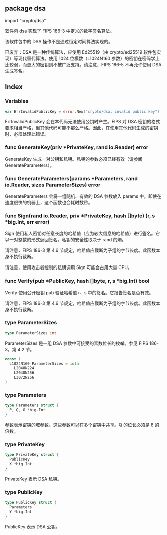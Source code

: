 ## package dsa

import "crypto/dsa"

软件包 dsa 实现了 FIPS 186-3 中定义的数字签名算法。

该软件包中的 DSA 操作不是通过恒定时间算法实现的。

已废弃：DSA 是一种传统算法，应使用 Ed25519（由 crypto/ed25519 软件包实现）等现代替代算法。使用 1024 位模数（L1024N160 参数）的密钥在密码学上比较弱，而更大的密钥则不被广泛支持。请注意，FIPS 186-5 不再允许使用 DSA 生成签名。

## Index

### Variables

```go
var ErrInvalidPublicKey = error.New("crypto/dsa: invalid public key")
```

ErrInvalidPublicKey 会在本代码无法使用公钥时产生。FIPS 对 DSA 密钥的格式要求相当严格，但其他代码可能不那么严格。因此，在使用其他代码生成的密钥时，必须处理此错误。

### func GenerateKey(priv *PrivateKey, rand io.Reader) error

GenerateKey 生成一对公钥和私钥。私钥的参数必须已经有效（请参阅 GenerateParameters）。

### func GenerateParameters(params *Parameters, rand io.Reader, sizes ParameterSizes) error

GenerateParameters 会将一组随机、有效的 DSA 参数放入 params 中。即使在速度很快的机器上，这个函数也会耗时数秒。

### func Sign(rand io.Reader, priv *PrivateKey, hash []byte) (r, s *big.Int, err error)

Sign 使用私人密钥对任意长度的哈希值（应为较大信息的哈希值）进行签名。它以一对整数的形式返回签名。私钥的安全性取决于 rand 的熵。

请注意，FIPS 186-3 第 4.6 节规定，哈希值应截断为子组的字节长度。此函数本身不执行截断。

请注意，使用攻击者控制的私钥调用 Sign 可能会占用大量 CPU。

### func Verify(pub *PublicKey, hash []byte, r, s *big.Int) bool

Verify 使用公开密钥 pub 验证哈希值 r、s 中的签名。它报告签名是否有效。

请注意，FIPS 186-3 第 4.6 节规定，哈希值应截断为子组的字节长度。此函数本身不执行截断。

### type ParameterSizes

```go
type ParameterSizes int
```

ParameterSizes 是一组 DSA 参数中可接受的素数位长的枚举。参见 FIPS 186-3，第 4.2 节。

```go
const (
  L1024N160 ParameterSizes = iota
	L2048N224
	L2048N256
	L3072N256
)
```

### type Parameters

```go
type Parameters struct {
  P, Q, G *big.Int
}
```

参数表示密钥的域参数。这些参数可以在多个密钥中共享。Q 的位长必须是 8 的倍数。

### type PrivateKey

```go
type PrivateKey struct {
  PublicKey
  X *big.Int
}
```

PrivateKey 表示 DSA 私钥。

### type PublicKey

```go
type PublicKey struct {
  Parameters
  Y *big.Int
}
```

PublicKey 表示 DSA 公钥。
